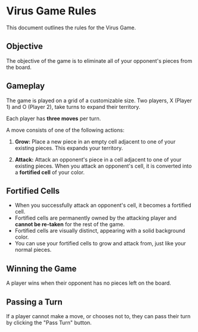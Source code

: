 # Virus Game Rules

This document outlines the rules for the Virus Game.

## Objective

The objective of the game is to eliminate all of your opponent's pieces from the board.

## Gameplay

The game is played on a grid of a customizable size. Two players, X (Player 1) and O (Player 2), take turns to expand their territory.

Each player has **three moves** per turn.

A move consists of one of the following actions:

1.  **Grow:** Place a new piece in an empty cell adjacent to one of your existing pieces. This expands your territory.

2.  **Attack:** Attack an opponent's piece in a cell adjacent to one of your existing pieces. When you attack an opponent's cell, it is converted into a **fortified cell** of your color. 

## Fortified Cells

-   When you successfully attack an opponent's cell, it becomes a fortified cell.
-   Fortified cells are permanently owned by the attacking player and **cannot be re-taken** for the rest of the game.
-   Fortified cells are visually distinct, appearing with a solid background color.
-   You can use your fortified cells to grow and attack from, just like your normal pieces.

## Winning the Game

A player wins when their opponent has no pieces left on the board.

## Passing a Turn

If a player cannot make a move, or chooses not to, they can pass their turn by clicking the "Pass Turn" button.
